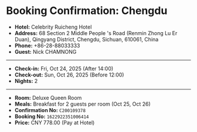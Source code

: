 # Booking Confirmation: Chengdu

- **Hotel:** Celebrity Ruicheng Hotel
- **Address:** 68 Section 2 Middle People 's Road (Renmin Zhong Lu Er Duan), Qingyang District, Chengdu, Sichuan, 610061, China
- **Phone:** +86-28-88033333
- **Guest:** Nick CHAMNONG

---

- **Check-in:** Fri, Oct 24, 2025 (After 14:00)
- **Check-out:** Sun, Oct 26, 2025 (Before 12:00)
- **Nights:** 2

---

- **Room:** Deluxe Queen Room
- **Meals:** Breakfast for 2 guests per room (Oct 25, Oct 26)
- **Confirmation No:** `C200109378`
- **Booking No:** `1622922351006414`
- **Price:** CNY 778.00 (Pay at Hotel)
